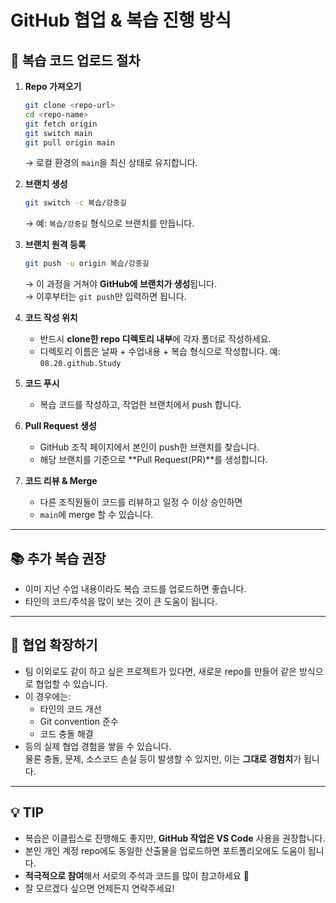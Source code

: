 # GitHub 협업 & 복습 진행 방식

## 📌 복습 코드 업로드 절차

1. **Repo 가져오기**
   ```bash
   git clone <repo-url>
   cd <repo-name>
   git fetch origin
   git switch main
   git pull origin main
   ```
   → 로컬 환경의 `main`을 최신 상태로 유지합니다.

2. **브랜치 생성**
   ```bash
   git switch -c 복습/강중길
   ```
   → 예: `복습/강중길` 형식으로 브랜치를 만듭니다.

3. **브랜치 원격 등록**
   ```bash
   git push -u origin 복습/강중길
   ```
   → 이 과정을 거쳐야 **GitHub에 브랜치가 생성**됩니다.  
   → 이후부터는 `git push`만 입력하면 됩니다.

4. **코드 작성 위치**
   - 반드시 **clone한 repo 디렉토리 내부**에 각자 폴더로 작성하세요.
   - 디렉토리 이름은 날짜 + 수업내용 + 복습 형식으로 작성합니다.
     예: `08.20.github.Study`

5. **코드 푸시**
   - 복습 코드를 작성하고, 작업한 브랜치에서 push 합니다.

6. **Pull Request 생성**
   - GitHub 조직 페이지에서 본인이 push한 브랜치를 찾습니다.
   - 해당 브랜치를 기준으로 **Pull Request(PR)**를 생성합니다.

7. **코드 리뷰 & Merge**
   - 다른 조직원들이 코드를 리뷰하고 일정 수 이상 승인하면
   - `main`에 merge 할 수 있습니다.

---

## 📚 추가 복습 권장
- 이미 지난 수업 내용이라도 복습 코드를 업로드하면 좋습니다.
- 타인의 코드/주석을 많이 보는 것이 큰 도움이 됩니다.

---

## 🤝 협업 확장하기
- 팀 이외로도 같이 하고 싶은 프로젝트가 있다면, 새로운 repo를 만들어 같은 방식으로 협업할 수 있습니다.
- 이 경우에는:
  - 타인의 코드 개선
  - Git convention 준수
  - 코드 충돌 해결
- 등의 실제 협업 경험을 쌓을 수 있습니다.  
  물론 충돌, 문제, 소스코드 손실 등이 발생할 수 있지만, 이는 **그대로 경험치**가 됩니다.

---

## 💡 TIP
- 복습은 이클립스로 진행해도 좋지만, **GitHub 작업은 VS Code** 사용을 권장합니다.
- 본인 개인 계정 repo에도 동일한 산출물을 업로드하면 포트폴리오에도 도움이 됩니다.
- **적극적으로 참여**해서 서로의 주석과 코드를 많이 참고하세요 🚀
- 잘 모르겠다 싶으면 언제든지 연락주세요!
